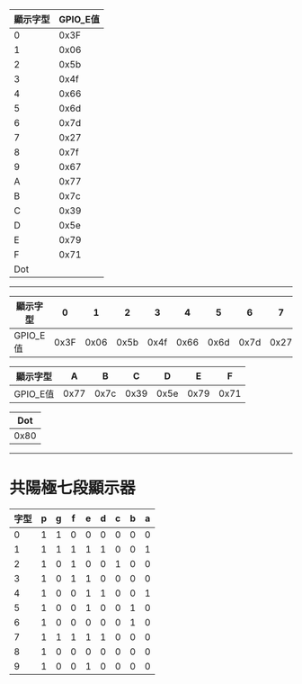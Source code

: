 |顯示字型|GPIO_E值|
|-|-|
|0|0x3F|
|1|0x06|
|2|0x5b|
|3|0x4f|
|4|0x66|
|5|0x6d|
|6|0x7d|
|7|0x27|
|8|0x7f|
|9|0x67|
|A|0x77|
|B|0x7c|
|C|0x39|
|D|0x5e|
|E|0x79|
|F|0x71|
|Dot||0x80|
___
|顯示字型|0|1|2|3|4|5|6|7|8|9|
|-|-|-|-|-|-|-|-|-|-|-|
|GPIO_E值|0x3F|0x06|0x5b|0x4f|0x66|0x6d|0x7d|0x27|0x7f|0x67|

|顯示字型|A|B|C|D|E|F|
|-|-|-|-|-|-|-|
|GPIO_E值|0x77|0x7c|0x39|0x5e|0x79|0x71|

|Dot|
|-|
|0x80|
___
# 共陽極七段顯示器
|字型|p|g|f|e|d|c|b|a|
|-|-|-|-|-|-|-|-|-|
|0|1|1|0|0|0|0|0|0|
|1|1|1|1|1|1|0|0|1|
|2|1|0|1|0|0|1|0|0|
|3|1|0|1|1|0|0|0|0|
|4|1|0|0|1|1|0|0|1|
|5|1|0|0|1|0|0|1|0|
|6|1|0|0|0|0|0|1|0|
|7|1|1|1|1|1|0|0|0|
|8|1|0|0|0|0|0|0|0|
|9|1|0|0|1|0|0|0|0|

